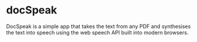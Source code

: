 # docSpeak

DocSpeak is a simple app that takes the text from any PDF and synthesises the text into speech using the web speech API built into modern browsers.
